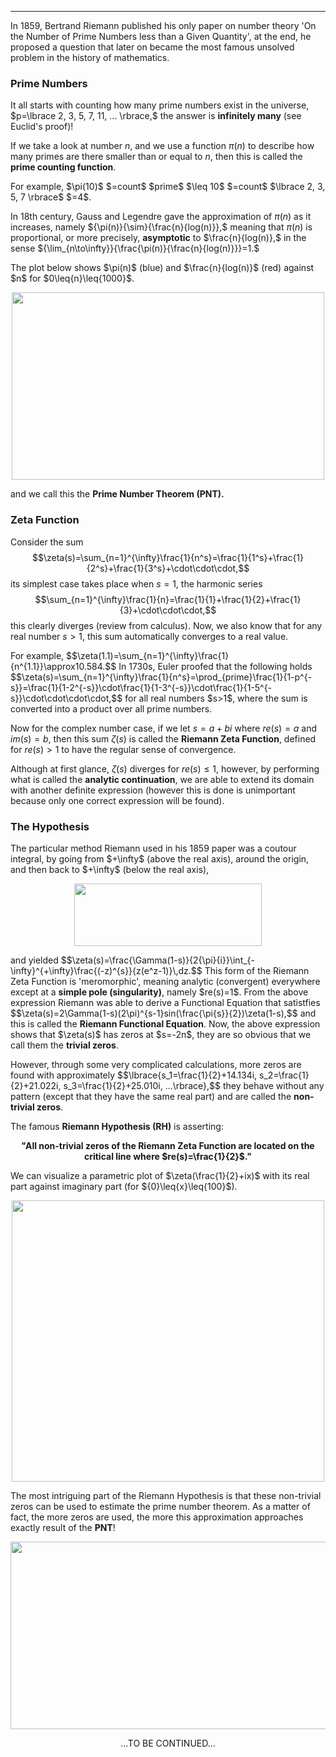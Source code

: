 ***
In 1859, Bertrand Riemann published his only paper on number theory 'On the Number of Prime Numbers less than a Given Quantity', at the end, he proposed a question that later on became the most famous unsolved problem in the history of mathematics.
<p/>

<h3>Prime Numbers</h3>
It all starts with counting how many prime numbers exist in the universe, $p=\lbrace 2, 3, 5, 7, 11, ... \rbrace,$ the answer is <strong>infinitely many</strong> (see Euclid's proof)! 
<p/>

If we take a look at number $n$, and we use a function $\pi(n)$ to describe how many primes are there smaller than or equal to $n$, then this is called the <strong>prime counting function</strong>. 
<p/>
For example, $\pi(10)$ $=count$ $prime$ $\leq 10$ $=count$ $\lbrace 2, 3, 5, 7 \rbrace$ $=4$.
<p/>

In 18th century, Gauss and Legendre gave the approximation of $\pi(n)$ as it increases, namely ${\pi(n)}{\sim}{\frac{n}{log(n)}},$ meaning that $\pi(n)$ is proportional, or more precisely, <strong>asymptotic</strong> to $\frac{n}{log(n)},$ in the sense ${\lim_{n\to\infty}}{\frac{\pi(n)}{\frac{n}{log(n)}}}=1.$
<p/>
The plot below shows $\pi(n)$ (blue) and $\frac{n}{log(n)}$ (red) against $n$ for $0\leq{n}\leq{1000}$.
<p align="center"><img src= "https://user-images.githubusercontent.com/66701331/183235741-25934d76-cb71-48b8-aca9-6998e33cfc69.png" width="500" height="300"> <p/>
and we call this the <strong>Prime Number Theorem (PNT).</strong> <p/>

<h3>Zeta Function</h3>

Consider the sum 
$$\zeta(s)=\sum_{n=1}^{\infty}\frac{1}{n^s}=\frac{1}{1^s}+\frac{1}{2^s}+\frac{1}{3^s}+\cdot\cdot\cdot,$$
its simplest case takes place when $s=1$, the harmonic series
$$\sum_{n=1}^{\infty}\frac{1}{n}=\frac{1}{1}+\frac{1}{2}+\frac{1}{3}+\cdot\cdot\cdot,$$
this clearly diverges (review from calculus).
Now, we also know that for any real number $s>1$, this sum automatically converges to a real value.
<p/>
For example, $$\zeta(1.1)=\sum_{n=1}^{\infty}\frac{1}{n^{1.1}}\approx10.584.$$
In 1730s, Euler proofed that the following holds
$$\zeta(s)=\sum_{n=1}^{\infty}\frac{1}{n^s}=\prod_{prime}\frac{1}{1-p^{-s}}=\frac{1}{1-2^{-s}}\cdot\frac{1}{1-3^{-s}}\cdot\frac{1}{1-5^{-s}}\cdot\cdot\cdot\cdot,$$
for all real numbers $s>1$, where the sum is converted into a product over all prime numbers.<p/>

Now for the complex number case, if we let $s=a+bi$ where $re(s)=a$ and $im(s)=b$, then this sum $\zeta(s)$ is called the <strong>Riemann Zeta Function</strong>, defined for $re(s)>1$ to have the regular sense of convergence.
<p/>

Although at first glance, $\zeta(s)$ diverges for ${re(s)}\leq{1}$, however, by performing what is called the <strong>analytic continuation</strong>, we are able to extend its domain with another definite expression (however this is done is unimportant because only one correct expression will be found).

<h3> The Hypothesis </h3>
The particular method Riemann used in his 1859 paper was a coutour integral, by going from $+\infty$ (above the real axis), around the origin, and then back to $+\infty$ (below the real axis),
<p align="center"><img src= "https://user-images.githubusercontent.com/66701331/183797725-2ff4c51d-2f6f-45dc-b2b0-d47715a91830.png" width="300" height="100"> <p/>
and yielded 
$$\zeta(s)=\frac{\Gamma(1-s)}{2{\pi}{i}}\int_{-\infty}^{+\infty}\frac{(-z)^{s}}{z(e^z-1)}\,dz.$$
This form of the Riemann Zeta Function is 'meromorphic', meaning analytic (convergent) everywhere except at a <strong>simple pole (singularity)</strong>, namely $re(s)=1$.
From the above expression Riemann was able to derive a Functional Equation that satistfies
$$\zeta(s)=2\Gamma(1-s)(2\pi)^{s-1}sin(\frac{\pi{s}}{2})\zeta(1-s),$$
and this is called the <strong>Riemann Functional Equation</strong>.
Now, the above expression shows that $\zeta(s)$ has zeros at $s=-2n$, they are so obvious that we call them the <strong>trivial zeros</strong>.
<p/>
However, through some very complicated calculations, more zeros are found with approximately $$\lbrace{s_1=\frac{1}{2}+14.134i, s_2=\frac{1}{2}+21.022i, s_3=\frac{1}{2}+25.010i, ...\rbrace},$$ they behave without any pattern (except that they have the same real part) and are called the <strong>non-trivial zeros</strong>.
<p/>
The famous <strong>Riemann Hypothesis (RH)</strong> is asserting: 
<p align="center"><strong>"All non-trivial zeros of the Riemann Zeta Function are located on the critical line where $re(s)=\frac{1}{2}$."</strong>
</p>
We can visualize a parametric plot of $\zeta(\frac{1}{2}+ix)$ with its real part against imaginary part (for ${0}\leq{x}\leq{100}$).
<p align="center"><img src= "https://user-images.githubusercontent.com/66701331/183802614-4c643272-1418-4376-82d5-5a5b80bdaaaf.png" width="500" height="450"> <p/>  
The most intriguing part of the Riemann Hypothesis is that these non-trivial zeros can be used to estimate the prime number theorem. As a matter of fact, the more zeros are used, the more this approximation approaches exactly result of the <strong>PNT</strong>! 

<p align="center"><img src= "https://user-images.githubusercontent.com/66701331/189258075-c1e13ad0-59ff-4e1f-b5c7-51413d4c729a.gif" width="550" height="300"> <p/>

<p align="center">...TO BE CONTINUED...<p/>
<html lang="en"><head><meta http-equiv="content-type" content="text/html; charset=utf-8"><script type="text/javascript" charset="utf-8" src="https://cdn.mathjax.org/mathjax/latest/MathJax.js?config=TeX-AMS-MML_HTMLorMML,https://vincenttam.github.io/javascripts/MathJaxLocal.js"></script></head>
